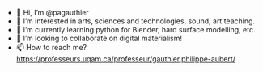 - 👋 Hi, I’m @pagauthier
- 👀 I’m interested in arts, sciences and technologies, sound, art teaching.
- 🌱 I’m currently learning python for Blender, hard surface modelling, etc.
- 💞️ I’m looking to collaborate on digital materialism!
- 📫 How to reach me? https://professeurs.uqam.ca/professeur/gauthier.philippe-aubert/
